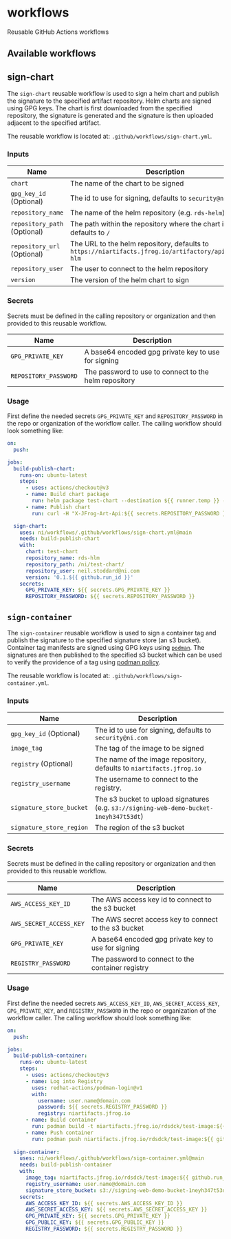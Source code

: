 # workflows
Reusable GitHub Actions workflows

## Available workflows

## sign-chart

The `sign-chart` reusable workflow is used to sign a helm chart and publish the signature to the
specified artifact repository. Helm charts are signed using GPG keys. The chart is first
downloaded from the specified repository, the signature is generated and the signature is then
uploaded adjacent to the specified artifact.

The reusable workflow is located at: `.github/workflows/sign-chart.yml`.

### Inputs

| Name                | Description                                                              |
|---------------------|--------------------------------------------------------------------------|
| `chart`             | The name of the chart to be signed                                       |
| `gpg_key_id` (Optional) | The id to use for signing, defaults to `security@ni.com`             |  
| `repository_name`   | The name of the helm repository (e.g. `rds-helm`)                        |
| `repository_path` (Optional) | The path within the repository where the chart is stored, defaults to `/` |
| `repository_url` (Optional) | The URL to the helm repository, defaults to `https://niartifacts.jfrog.io/artifactory/api/helm/rds-hlm` |
| `repository_user`   | The user to connect to the helm repository                               |
| `version`           | The version of the helm chart to sign                                    |

### Secrets
Secrets must be defined in the calling repository or organization and then provided to this reusable workflow.

| Name                  | Description                                                            |
|-----------------------|------------------------------------------------------------------------|
| `GPG_PRIVATE_KEY`     | A base64 encoded gpg private key to use for signing                    |
| `REPOSITORY_PASSWORD` | The password to use to connect to the helm repository                  |

### Usage

First define the needed secrets `GPG_PRIVATE_KEY` and `REPOSITORY_PASSWORD` in
the repo or organization of the workflow caller. The calling workflow should look something like:

```yaml
on:
  push:

jobs:
  build-publish-chart:
    runs-on: ubuntu-latest
    steps:
      - uses: actions/checkout@v3
      - name: Build chart package
        run: helm package test-chart --destination ${{ runner.temp }} --version '0.1.${{ github.run_id }}'
      - name: Publish chart
        run: curl -H "X-JFrog-Art-Api:${{ secrets.REPOSITORY_PASSWORD }}" -T ${{ runner.temp }}/test-chart-0.1.${{ github.run_id }}.tgz "https://niartifacts.jfrog.io/artifactory/rds-hlm/ni/test-chart/test-chart-0.1.${{ github.run_id }}.tgz"

  sign-chart:
    uses: ni/workflows/.github/workflows/sign-chart.yml@main
    needs: build-publish-chart
    with:
      chart: test-chart
      repository_name: rds-hlm
      repository_path: /ni/test-chart/
      repository_user: neil.stoddard@ni.com
      version: '0.1.${{ github.run_id }}'
    secrets:
      GPG_PRIVATE_KEY: ${{ secrets.GPG_PRIVATE_KEY }}
      REPOSITORY_PASSWORD: ${{ secrets.REPOSITORY_PASSWORD }}
```

## `sign-container`

The `sign-container` reusable workflow is used to sign a container tag and publish the signature
to the specified signature store (an s3 bucket). Container tag manifests are signed using GPG keys
using [`podman`](https://github.com/containers/podman/blob/main/docs/tutorials/image_signing.md).
The signatures are then published to the specified s3 bucket which can be used to verify the
providence of a tag using [podman policy](https://docs.podman.io/en/latest/markdown/podman.1.html?highlight=policy.json#configuration-files).

The reusable workflow is located at: `.github/workflows/sign-container.yml`.

### Inputs

| Name                | Description                                                              |
|---------------------|--------------------------------------------------------------------------|
| `gpg_key_id` (Optional) | The id to use for signing, defaults to `security@ni.com`             |
| `image_tag`         | The tag of the image to be signed                                        |
| `registry` (Optional) | The name of the image repository, defaults to `niartifacts.jfrog.io`   |
| `registry_username` | The username to connect to the registry.                                 |
| `signature_store_bucket` | The s3 bucket to upload signatures (e.g. `s3://signing-web-demo-bucket-1neyh347t53dt`) |
| `signature_store_region` | The region of the s3 bucket                                         |

### Secrets
Secrets must be defined in the calling repository or organization and then provided to this reusable workflow.

| Name                  | Description                                                            |
|-----------------------|------------------------------------------------------------------------|
| `AWS_ACCESS_KEY_ID`   | The AWS access key id to connect to the s3 bucket                      |
| `AWS_SECRET_ACCESS_KEY` | The AWS secret access key to connect to the s3 bucket                |
| `GPG_PRIVATE_KEY`     | A base64 encoded gpg private key to use for signing                    |
| `REGISTRY_PASSWORD`   | The password to connect to the container registry                      |

### Usage

First define the needed secrets `AWS_ACCESS_KEY_ID`, `AWS_SECRET_ACCESS_KEY`, `GPG_PRIVATE_KEY`, 
and `REGISTRY_PASSWORD` in the repo or organization of the workflow caller. The calling workflow
should look something like:

```yaml
on:
  push:

jobs:
  build-publish-container:
    runs-on: ubuntu-latest
    steps:
      - uses: actions/checkout@v3
      - name: Log into Registry
        uses: redhat-actions/podman-login@v1
        with:
          username: user.name@domain.com
          password: ${{ secrets.REGISTRY_PASSWORD }}
          registry: niartifacts.jfrog.io
      - name: Build container
        run: podman build -t niartifacts.jfrog.io/rdsdck/test-image:${{ github.run_id }} .
      - name: Push container
        run: podman push niartifacts.jfrog.io/rdsdck/test-image:${{ github.run_id }}
        
  sign-container:
    uses: ni/workflows/.github/workflows/sign-container.yml@main
    needs: build-publish-container
    with:
      image_tag: niartifacts.jfrog.io/rdsdck/test-image:${{ github.run_id }}
      registry_username: user.name@domain.com
      signature_store_bucket: s3://signing-web-demo-bucket-1neyh347t53dt
    secrets:
      AWS_ACCESS_KEY_ID: ${{ secrets.AWS_ACCESS_KEY_ID }}
      AWS_SECRET_ACCESS_KEY: ${{ secrets.AWS_SECRET_ACCESS_KEY }}
      GPG_PRIVATE_KEY: ${{ secrets.GPG_PRIVATE_KEY }}
      GPG_PUBLIC_KEY: ${{ secrets.GPG_PUBLIC_KEY }}
      REGISTRY_PASSWORD: ${{ secrets.REGISTRY_PASSWORD }}
```